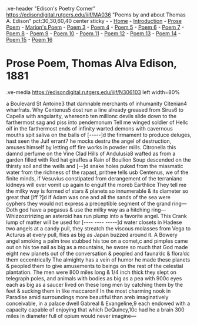 .ve-header "Edison's Poetry Corner" https://edisondigital.rutgers.edu/iiif/MA036 "Poems by and about Thomas A. Edison" pct:30,30,60,40 center sticky - 
    - [Home](/)
    - [Introduction](/introduction)
    - [Prose Poem](/1)
    - [Marion's Poem](/2)
    - [Poem 3](/3)
    - [Poem 4](/4)
    - [Poem 5](/5)
    - [Poem 6](/6)
    - [Poem 7](/7)
    - [Poem 8](/8)
    - [Poem 9](/9)
    - [Poem 10](/10)
    - [Poem 11](/11)
    - [Poem 12](/12)
    - [Poem 13](/13)
    - [Poem 14](/14)
    - [Poem 15](/15)
    - [Poem 16](/16)
    
#  Prose Poem, Thomas Alva Edison, 1881

.ve-media https://edisondigital.rutgers.edu/iiif/N306103 left width=80% 


a
Boulevard St Antoine3 that damnable merchants of inhumanity
Citenian4 wharfrats. Why Centenus5 dost run a line already
greased from Sirus6 to Capella with angularity, whereonb
ten millionc devils slide down to the farthermost sag and
piss into pendemonum Tell me winged soldier of Hellc oif in
the farthermost ends of infinity warted demons with cavernous
mouths spit saliva on the balls of [-----]d the firmament to
produce deluges, hast seen the Juif errant7 he mocks destru
the angel of destruction, amuses himself by letting off fire
works in powder mills. Citronella this damnd perfume on the
Vine Clad Hills of Andulusia8 wafted as from a garden filled
with Red hat giraffes a Rain of Boullion Soup descended on
the thirsty soil and the wells and [--]d snake holes puked from
the miasmatic water from the richness of the rapast, prithee
tells usb Centenus, we of the finite minds, if Vesuvius constipated
from derangement of the terranianc kidneys will ever
vomit up again to engulf the moreb Earthlice They tell me
the milky way is formed of stars & planets so innumerable & its
diameter so great that [iff ?]d if Adam was one and all the sands
of the sea were cyphers they would not express a preceptible
segment of the grand ring—
Doth god have a pegasus & use the milky way as a hitching
ring—
Whizzozririzing an asteroid has run plump into a favorite
angel. This Crank lump of matter will be used for [---- ----
-----]d water closets in Hadese two angels at a candy pull,
they streatch the viscous molasses from Vega to Acturus at
every pull, flies as big as Japan buzzed around it.
A Bowery angel smoking a palm tree stubbed his toe on a
comet,c and pimples came out on his toe nail as big as a mountains,
he swore so much that God made eight new planets out
of the conversation & peopled and fauna’dc & flora’dc them
eccentrically The almighty has a vein of humor he made
these planets & peopled them to give amusements to beings on
the rest of the celestial plantation. The men were 800 miles
long & 1/4 inch thick they slept on telegraph poles, and animals
with bodies as big as a pea with 900c eyes each as big as
a saucer lived on these long men by catching them by the feet
& sucking them in like maccaronif
In the most charming nook in Paradise amid surroundings
more beautiful than areb imaginatively conceivable, in a palace
dwell Gabreal & Evangeline,9 each endowed with a capacity
capable of enjoying that which DeQuincy,10c had he a brain 300
miles in diameter full of opium would never imagine—